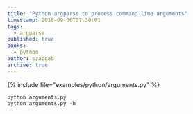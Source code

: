 ```yaml
---
title: "Python argparse to process command line arguments"
timestamp: 2018-09-06T07:30:01
tags:
  - argparse
published: true
books:
  - python
author: szabgab
archive: true
---
```



{% include file="examples/python/arguments.py" %}

```
python arguments.py
python arguments.py -h
```
